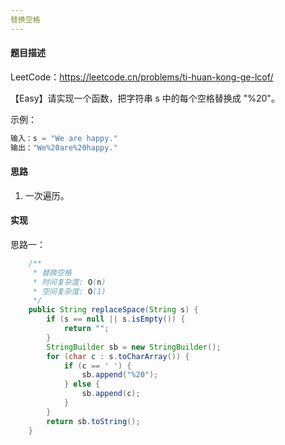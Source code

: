 ```yaml
---
替换空格
---
```


#### 题目描述

LeetCode：https://leetcode.cn/problems/ti-huan-kong-ge-lcof/

【Easy】请实现一个函数，把字符串 s 中的每个空格替换成 "%20"。

示例：

```java
输入：s = "We are happy."
输出："We%20are%20happy."
```

#### 思路

1. 一次遍历。

#### 实现

思路一：

```java
    /**
     * 替换空格
     * 时间复杂度: O(n)
     * 空间复杂度: O(1)
     */
    public String replaceSpace(String s) {
        if (s == null || s.isEmpty()) {
            return "";
        }
        StringBuilder sb = new StringBuilder();
        for (char c : s.toCharArray()) {
            if (c == ' ') {
                sb.append("%20");
            } else {
                sb.append(c);
            }
        }
        return sb.toString();
    }
```